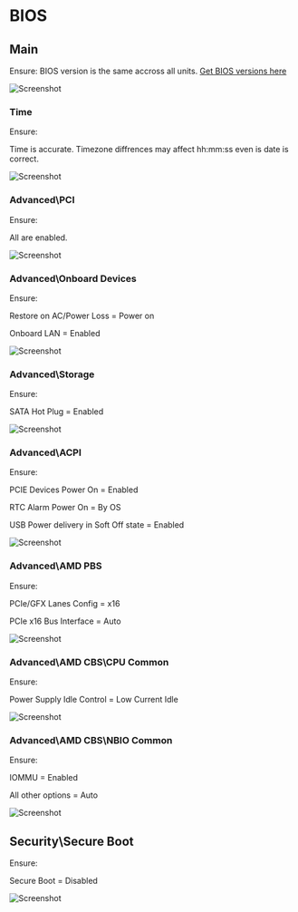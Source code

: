 # BIOS

## Main

Ensure: BIOS version is the same accross all units.
[Get BIOS versions here](https://www.asrock.com/mb/AMD/B550M%20Pro4/index.asp#BIOS)

![Screenshot](./images/Main_Page.png)

### Time

Ensure:

Time is accurate. Timezone diffrences may affect hh:mm:ss even is date is correct.

![Screenshot](./images/Time.png)

### Advanced\PCI

Ensure:

All are enabled.

![Screenshot](./images/Advanced-PCI.png)

### Advanced\Onboard Devices

Ensure:

Restore on AC/Power Loss = Power on

Onboard LAN = Enabled

![Screenshot](./images/Advanced-Onboard_Devices.png)

### Advanced\Storage

Ensure:

SATA Hot Plug = Enabled

![Screenshot](./images/Advanced-Storage.png)

### Advanced\ACPI

Ensure:

PCIE Devices Power On = Enabled

RTC Alarm Power On = By OS

USB Power delivery in Soft Off state = Enabled

![Screenshot](./images/Advanced-ACPI.png)

### Advanced\AMD PBS

Ensure:

PCIe/GFX Lanes Config = x16

PCIe x16 Bus Interface = Auto

![Screenshot](./images/Advanced-AMD_PBS.png)

### Advanced\AMD CBS\CPU Common

Ensure:

Power Supply Idle Control = Low Current Idle

![Screenshot](./images/Advanced-AMD_CBS-CPU_Common.png)

### Advanced\AMD CBS\NBIO Common

Ensure:

IOMMU = Enabled

All other options = Auto

![Screenshot](./images/Advanced-AMD_CBS-NBIO_Common.png)

## Security\Secure Boot

Ensure:

Secure Boot = Disabled

![Screenshot](./images/Security-Secure_Boot.png)
